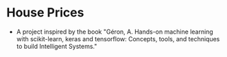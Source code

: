# House Prices

- A project inspired by the book "Géron, A. Hands-on machine learning with scikit-learn, keras and tensorflow: Concepts, tools, and techniques to build Intelligent Systems."
